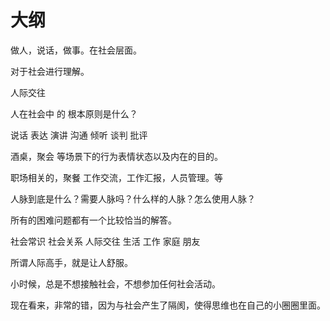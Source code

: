 # 大纲

做人，说话，做事。在社会层面。

对于社会进行理解。

人际交往

人在社会中 的 根本原则是什么？


说话 表达 演讲 沟通 倾听 谈判 批评

酒桌，聚会 等场景下的行为表情状态以及内在的目的。

职场相关的，聚餐 工作交流，工作汇报，人员管理。等

人脉到底是什么？需要人脉吗？什么样的人脉？怎么使用人脉？

所有的困难问题都有一个比较恰当的解答。

社会常识
社会关系
人际交往
生活
工作
家庭
朋友


所谓人际高手，就是让人舒服。






小时候，总是不想接触社会，不想参加任何社会活动。

现在看来，非常的错，因为与社会产生了隔阂，使得思维也在自己的小圈圈里面。

